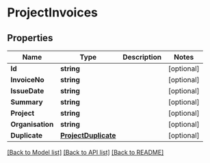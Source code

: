 # ProjectInvoices

## Properties
Name | Type | Description | Notes
------------ | ------------- | ------------- | -------------
**Id** | **string** |  | [optional] 
**InvoiceNo** | **string** |  | [optional] 
**IssueDate** | **string** |  | [optional] 
**Summary** | **string** |  | [optional] 
**Project** | **string** |  | [optional] 
**Organisation** | **string** |  | [optional] 
**Duplicate** | [**ProjectDuplicate**](project_duplicate.md) |  | [optional] 

[[Back to Model list]](../README.md#documentation-for-models) [[Back to API list]](../README.md#documentation-for-api-endpoints) [[Back to README]](../README.md)


